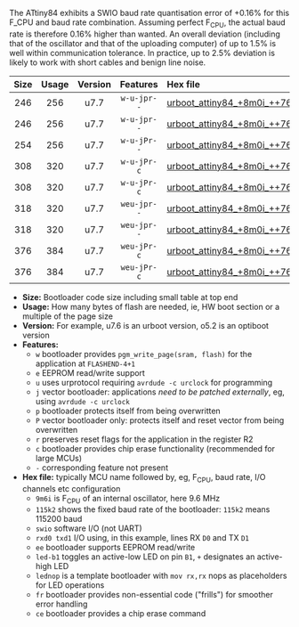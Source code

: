 The ATtiny84 exhibits a SWIO baud rate quantisation error of +0.16% for this F_CPU and baud rate combination. Assuming perfect F<sub>CPU</sub>, the actual baud rate is therefore 0.16% higher than wanted. An overall deviation (including that of the oscillator and that of the uploading computer) of up to 1.5% is well within communication tolerance. In practice, up to 2.5% deviation is likely to work with short cables and benign line noise.

|Size|Usage|Version|Features|Hex file|
|:-:|:-:|:-:|:-:|:--|
|246|256|u7.7|`w-u-jpr--`|[urboot_attiny84_+8m0i_++76k8_swio_rxa3_txa2_led+a4.hex](https://raw.githubusercontent.com/stefanrueger/urboot.hex/main/mcus/attiny84/internal_oscillator/fcpu_+8m0i/br_++76k8/urboot_attiny84_+8m0i_++76k8_swio_rxa3_txa2_led+a4.hex)|
|246|256|u7.7|`w-u-jpr--`|[urboot_attiny84_+8m0i_++76k8_swio_rxa3_txa2_lednop.hex](https://raw.githubusercontent.com/stefanrueger/urboot.hex/main/mcus/attiny84/internal_oscillator/fcpu_+8m0i/br_++76k8/urboot_attiny84_+8m0i_++76k8_swio_rxa3_txa2_lednop.hex)|
|254|256|u7.7|`w-u-jPr--`|[urboot_attiny84_+8m0i_++76k8_swio_rxa3_txa2.hex](https://raw.githubusercontent.com/stefanrueger/urboot.hex/main/mcus/attiny84/internal_oscillator/fcpu_+8m0i/br_++76k8/urboot_attiny84_+8m0i_++76k8_swio_rxa3_txa2.hex)|
|308|320|u7.7|`w-u-jPr-c`|[urboot_attiny84_+8m0i_++76k8_swio_rxa3_txa2_led+a4_fr_ce.hex](https://raw.githubusercontent.com/stefanrueger/urboot.hex/main/mcus/attiny84/internal_oscillator/fcpu_+8m0i/br_++76k8/urboot_attiny84_+8m0i_++76k8_swio_rxa3_txa2_led+a4_fr_ce.hex)|
|308|320|u7.7|`w-u-jPr-c`|[urboot_attiny84_+8m0i_++76k8_swio_rxa3_txa2_lednop_fr_ce.hex](https://raw.githubusercontent.com/stefanrueger/urboot.hex/main/mcus/attiny84/internal_oscillator/fcpu_+8m0i/br_++76k8/urboot_attiny84_+8m0i_++76k8_swio_rxa3_txa2_lednop_fr_ce.hex)|
|318|320|u7.7|`weu-jpr--`|[urboot_attiny84_+8m0i_++76k8_swio_rxa3_txa2_ee_led+a4.hex](https://raw.githubusercontent.com/stefanrueger/urboot.hex/main/mcus/attiny84/internal_oscillator/fcpu_+8m0i/br_++76k8/urboot_attiny84_+8m0i_++76k8_swio_rxa3_txa2_ee_led+a4.hex)|
|318|320|u7.7|`weu-jpr--`|[urboot_attiny84_+8m0i_++76k8_swio_rxa3_txa2_ee_lednop.hex](https://raw.githubusercontent.com/stefanrueger/urboot.hex/main/mcus/attiny84/internal_oscillator/fcpu_+8m0i/br_++76k8/urboot_attiny84_+8m0i_++76k8_swio_rxa3_txa2_ee_lednop.hex)|
|376|384|u7.7|`weu-jPr-c`|[urboot_attiny84_+8m0i_++76k8_swio_rxa3_txa2_ee_led+a4_fr_ce.hex](https://raw.githubusercontent.com/stefanrueger/urboot.hex/main/mcus/attiny84/internal_oscillator/fcpu_+8m0i/br_++76k8/urboot_attiny84_+8m0i_++76k8_swio_rxa3_txa2_ee_led+a4_fr_ce.hex)|
|376|384|u7.7|`weu-jPr-c`|[urboot_attiny84_+8m0i_++76k8_swio_rxa3_txa2_ee_lednop_fr_ce.hex](https://raw.githubusercontent.com/stefanrueger/urboot.hex/main/mcus/attiny84/internal_oscillator/fcpu_+8m0i/br_++76k8/urboot_attiny84_+8m0i_++76k8_swio_rxa3_txa2_ee_lednop_fr_ce.hex)|

- **Size:** Bootloader code size including small table at top end
- **Usage:** How many bytes of flash are needed, ie, HW boot section or a multiple of the page size
- **Version:** For example, u7.6 is an urboot version, o5.2 is an optiboot version
- **Features:**
  + `w` bootloader provides `pgm_write_page(sram, flash)` for the application at `FLASHEND-4+1`
  + `e` EEPROM read/write support
  + `u` uses urprotocol requiring `avrdude -c urclock` for programming
  + `j` vector bootloader: applications *need to be patched externally*, eg, using `avrdude -c urclock`
  + `p` bootloader protects itself from being overwritten
  + `P` vector bootloader only: protects itself and reset vector from being overwritten
  + `r` preserves reset flags for the application in the register R2
  + `c` bootloader provides chip erase functionality (recommended for large MCUs)
  + `-` corresponding feature not present
- **Hex file:** typically MCU name followed by, eg, F<sub>CPU</sub>, baud rate, I/O channels etc configuration
  + `9m6i` is F<sub>CPU</sub> of an internal oscillator, here 9.6 MHz
  + `115k2` shows the fixed baud rate of the bootloader: `115k2` means 115200 baud
  + `swio` software I/O (not UART)
  + `rxd0 txd1` I/O using, in this example, lines RX `D0` and TX `D1`
  + `ee` bootloader supports EEPROM read/write
  + `led-b1` toggles an active-low LED on pin `B1`, `+` designates an active-high LED
  + `lednop` is a template bootloader with `mov rx,rx` nops as placeholders for LED operations
  + `fr` bootloader provides non-essential code ("frills") for smoother error handling
  + `ce` bootloader provides a chip erase command
